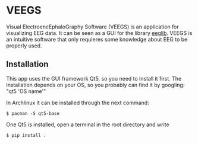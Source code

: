 # VEEGS

Visual ElectroencEphaloGraphy Software (VEEGS) is an application for visualizing
EEG data. It can be seen as a GUI for the library [eeglib](https://github.com/Xiul109/eeglib). VEEGS is an intuitive software that only requieres some knowledge about EEG to be properly used.

## Installation

This app uses the GUI framework Qt5, so you need to install it first. The installation depends on your OS, so you probably can find it by googling: "qt5 'OS name'"

In Archlinux it can be installed through the next command:

`$ pacman -S qt5-base`


One Qt5 is installed, open a terminal in the root directory and write

`$ pip install .`
